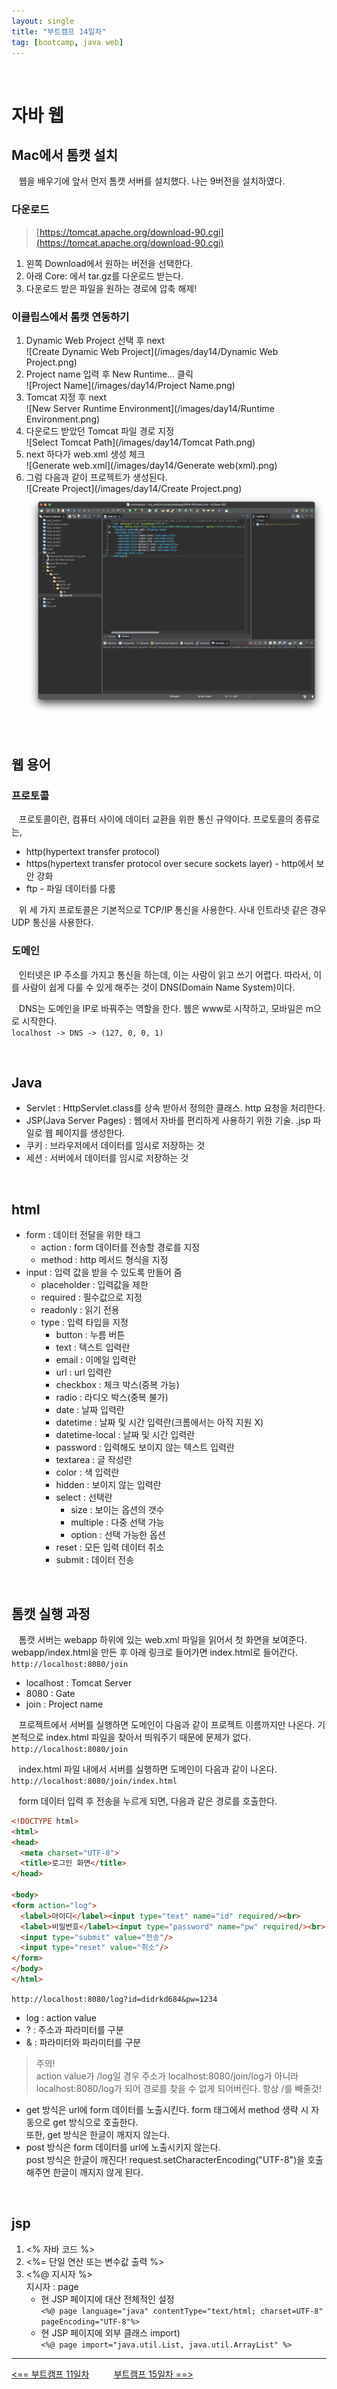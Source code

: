 ```yaml
---
layout: single
title: "부트캠프 14일차"
tag: [bootcamp, java web]
---
```


<br>

# 자바 웹

## Mac에서 톰캣 설치

&nbsp;&nbsp; 웹을 배우기에 앞서 먼저 톰캣 서버를 설치했다. 나는 9버전을 설치하였다.

### 다운로드

> [https://tomcat.apache.org/download-90.cgi](https://tomcat.apache.org/download-90.cgi)

1. 왼쪽 Download에서 원하는 버전을 선택한다.
2. 아래 Core: 에서 tar.gz를 다운로드 받는다.
3. 다운로드 받은 파일을 원하는 경로에 압축 해제!

### 이클립스에서 톰캣 연동하기

1. Dynamic Web Project 선택 후 next <br>
   ![Create Dynamic Web Project](/images/day14/Dynamic Web Project.png)
2. Project name 입력 후 New Runtime... 클릭 <br>
   ![Project Name](/images/day14/Project Name.png)
3. Tomcat 지정 후 next <br>
   ![New Server Runtime Environment](/images/day14/Runtime Environment.png)
4. 다운로드 받았던 Tomcat 파일 경로 지정 <br>
   ![Select Tomcat Path](/images/day14/Tomcat Path.png)
5. next 하다가 web.xml 생성 체크 <br>
   ![Generate web.xml](/images/day14/Generate web(xml).png)
6. 그럼 다음과 같이 프로젝트가 생성된다. <br>
   ![Create Project](/images/day14/Create Project.png)
   ![web.xml](/images/day14/web(xml).png)

<br>

## 웹 용어

### 프로토콜

&nbsp;&nbsp; 프로토콜이란, 컴퓨터 사이에 데이터 교환을 위한 통신 규약이다. 프로토콜의 종류로는,

- http(hypertext transfer protocol)
- https(hypertext transfer protocol over secure sockets layer) - http에서 보안 강화
- ftp - 파일 데이터를 다룸

&nbsp;&nbsp; 위 세 가지 프로토콜은 기본적으로 TCP/IP 통신을 사용한다. 사내 인트라넷 같은 경우 UDP 통신을 사용한다.

### 도메인

&nbsp;&nbsp; 인터넷은 IP 주소를 가지고 통신을 하는데, 이는 사람이 읽고 쓰기 어렵다.
따라서, 이를 사람이 쉽게 다룰 수 있게 해주는 것이 DNS(Domain Name System)이다.

&nbsp;&nbsp; DNS는 도메인을 IP로 바꿔주는 역할을 한다. 웹은 www로 시작하고, 모바일은 m으로 시작한다.  
`localhost -> DNS -> (127, 0, 0, 1)`

<br>

## Java

- Servlet : HttpServlet.class를 상속 받아서 정의한 클래스. http 요청을 처리한다.
- JSP(Java Server Pages) : 웹에서 자바를 편리하게 사용하기 위한 기술. .jsp 파일로 웹 페이지를 생성한다.
- 쿠키 : 브라우저에서 데이터를 임시로 저장하는 것
- 세션 : 서버에서 데이터를 임시로 저장하는 것

<br>

## html

- form : 데이터 전달을 위한 태그
  * action : form 데이터를 전송할 경로를 지정
  * method : http 메서드 형식을 지정
- input : 입력 값을 받을 수 있도록 만들어 줌
  * placeholder : 입력값을 제한
  * required : 필수값으로 지정
  * readonly : 읽기 전용
  * type : 입력 타입을 지정
    + button : 누름 버튼
    + text : 텍스트 입력란
    + email : 이메일 입력란
    + url : url 입력란
    + checkbox : 체크 박스(중복 가능)
    + radio : 라디오 박스(중복 불가)
    + date : 날짜 입력란
    + datetime : 날짜 및 시간 입력란(크롬에서는 아직 지원 X)
    + datetime-local : 날짜 및 시간 입력란
    + password : 입력해도 보이지 않는 텍스트 입력란
    + textarea : 글 작성란
    + color : 색 입력란
    + hidden : 보이지 않는 입력란
    + select : 선택란
      + size : 보이는 옵션의 갯수
      + multiple : 다중 선택 가능
      - option : 선택 가능한 옵션
    + reset : 모든 입력 데이터 취소
    + submit : 데이터 전송

<br>

## 톰캣 실행 과정

&nbsp;&nbsp; 톰캣 서버는 webapp 하위에 있는 web.xml 파일을 읽어서 첫 화면을 보여준다.
webapp/index.html을 만든 후 아래 링크로 들어가면 index.html로 들어간다.  
`http://localhost:8080/join`

- localhost : Tomcat Server
- 8080 : Gate
- join : Project name

&nbsp;&nbsp; 프로젝트에서 서버를 실행하면 도메인이 다음과 같이 프로젝트 이름까지만 나온다. 기본적으로 index.html 파일을 찾아서 띄워주기 때문에 문제가 없다.  
`http://localhost:8080/join`

&nbsp;&nbsp; index.html 파일 내에서 서버를 실행하면 도메인이 다음과 같이 나온다.  
`http://localhost:8080/join/index.html`

&nbsp;&nbsp; form 데이터 입력 후 전송을 누르게 되면, 다음과 같은 경로를 호출한다.

```html
<!DOCTYPE html>
<html>
<head>
  <meta charset="UTF-8">
  <title>로그인 화면</title>
</head>

<body>
<form action="log">
  <label>아이디</label><input type="text" name="id" required/><br>
  <label>비밀번호</label><input type="password" name="pw" required/><br>
  <input type="submit" value="전송"/>
  <input type="reset" value="취소"/>
</form>
</body>
</html>
```

`http://localhost:8080/log?id=didrkd684&pw=1234`

- log : action value
- ? : 주소과 파라미터를 구분
- & : 파라미터와 파라미터를 구분

> 주의!  
> action value가 /log일 경우 주소가 localhost:8080/join/log가 아니라 localhost:8080/log가 되어 경로를 찾을 수 없게 되어버린다.
항상 /를 빼줄것!

- get 방식은 url에 form 데이터를 노출시킨다. form 태그에서 method 생략 시 자동으로 get 방식으로 호출한다.  
또한, get 방식은 한글이 깨지지 않는다.
- post 방식은 form 데이터를 url에 노출시키지 않는다.  
post 방식은 한글이 깨진다! request.setCharacterEncoding("UTF-8")을 호출해주면 한글이 깨지지 않게 된다.

<br>

## jsp

1. <% 자바 코드 %>
2. <%= 단일 연산 또는 변수값 출력 %>
3. <%@ 지시자 %>  
지시자 : page
   - 현 JSP 페이지에 대산 전체적인 설정  
   `<%@ page language="java" contentType="text/html; charset=UTF-8" pageEncoding="UTF-8"%>`
   - 현 JSP 페이지에 외부 클래스 import)  
   `<%@ page import="java.util.List, java.util.ArrayList" %>`

---
[<== 부트캠프 11일차](/bootcamp-miniproject-kktalk) &nbsp;&nbsp;&nbsp;&nbsp;&nbsp;&nbsp;&nbsp;&nbsp; [부트캠프 15일차 ==>](/bootcamp-day15)
